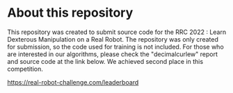 About this repository
========================
This repository was created to submit source code for the RRC 2022 : Learn Dexterous Manipulation on a Real Robot. The repository was only created for submission, so the code used for training is not included. For those who are interested in our algorithms, please check the "decimalcurlew" report and source code at the link below. We achieved second place in this competition.

https://real-robot-challenge.com/leaderboard
